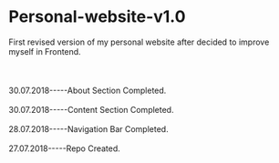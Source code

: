 # Personal-website-v1.0

First revised version of my personal website after decided to improve myself in Frontend.
<br><br>
<br><br>
30.07.2018-----About Section Completed.
<br><br>
30.07.2018-----Content Section Completed.
<br><br>
28.07.2018-----Navigation Bar Completed.
<br><br>
27.07.2018-----Repo Created.
